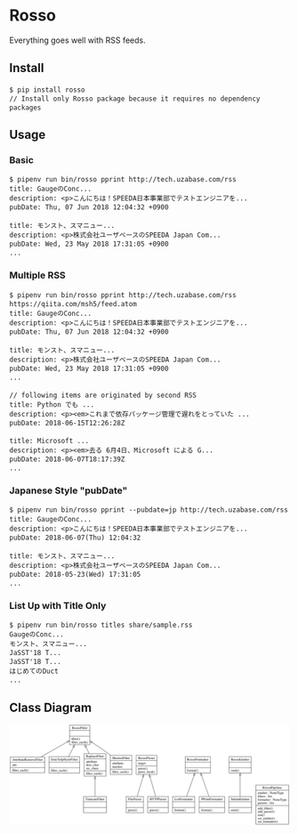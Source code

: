# Rosso

Everything goes well with RSS feeds.

## Install

```console
$ pip install rosso
// Install only Rosso package because it requires no dependency packages
```

## Usage

### Basic

```console
$ pipenv run bin/rosso pprint http://tech.uzabase.com/rss
title: GaugeのConc...
description: <p>こんにちは！SPEEDA日本事業部でテストエンジニアを...
pubDate: Thu, 07 Jun 2018 12:04:32 +0900

title: モンスト、スマニュー...
description: <p>株式会社ユーザベースのSPEEDA Japan Com...
pubDate: Wed, 23 May 2018 17:31:05 +0900
...
```

### Multiple RSS

```console
$ pipenv run bin/rosso pprint http://tech.uzabase.com/rss https://qiita.com/msh5/feed.atom
title: GaugeのConc...
description: <p>こんにちは！SPEEDA日本事業部でテストエンジニアを...
pubDate: Thu, 07 Jun 2018 12:04:32 +0900

title: モンスト、スマニュー...
description: <p>株式会社ユーザベースのSPEEDA Japan Com...
pubDate: Wed, 23 May 2018 17:31:05 +0900
...

// following items are originated by second RSS
title: Python でも ...
description: <p><em>これまで依存パッケージ管理で遅れをとっていた ...
pubDate: 2018-06-15T12:26:28Z

title: Microsoft ...
description: <p><em>去る 6月4日、Microsoft による G...
pubDate: 2018-06-07T18:17:39Z
...
```

### Japanese Style "pubDate"

```console
$ pipenv run bin/rosso pprint --pubdate=jp http://tech.uzabase.com/rss
title: GaugeのConc...
description: <p>こんにちは！SPEEDA日本事業部でテストエンジニアを...
pubDate: 2018-06-07(Thu) 12:04:32

title: モンスト、スマニュー...
description: <p>株式会社ユーザベースのSPEEDA Japan Com...
pubDate: 2018-05-23(Wed) 17:31:05
...
```

### List Up with Title Only

```console  
$ pipenv run bin/rosso titles share/sample.rss
GaugeのConc...
モンスト、スマニュー...
JaSST'18 T...
JaSST'18 T...
はじめてのDuct
...
```

## Class Diagram

![rosso class diagram](docs/classes_rosso.png)